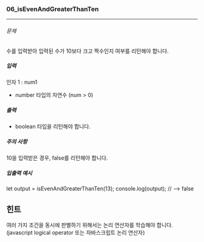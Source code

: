 ### 06_isEvenAndGreaterThanTen

***

###### 문제 

수를 입력받아 입력된 수가 10보다 크고 짝수인지 여부를 리턴해야 합니다.

##### 입력

인자 1 : num1
- number 타입의 자연수 (num > 0)

##### 출력

- boolean 타입을 리턴해야 합니다.

##### 주의 사항

10을 입력받은 경우, false를 리턴해야 합니다.

##### 입출력 예시

let output = isEvenAndGreaterThanTen(13);
console.log(output); // --> false

## 힌트

여러 가지 조건을 동시에 판별하기 위해서는 논리 연산자를 학습해야 합니다. (javascript logical operator 또는 자바스크립트 논리 연산자)